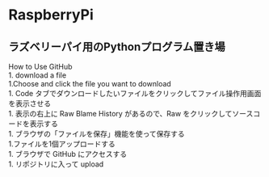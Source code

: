 # RaspberryPi
ラズベリーパイ用のPythonプログラム置き場
---
How to Use GitHub  
	1. download a file  
		1.Choose and click the file you want to download  
		1. Code タブでダウンロードしたいファイルをクリックしてファイル操作用画面を表示させる  
		1. 表示の右上に Raw Blame History があるので、Raw をクリックしてソースコードを表示する  
		1. ブラウザの「ファイルを保存」機能を使って保存する  
	1.ファイルを1個アップロードする  
		1. ブラウザで GitHub にアクセスする  
		1. リポジトリに入って upload  
